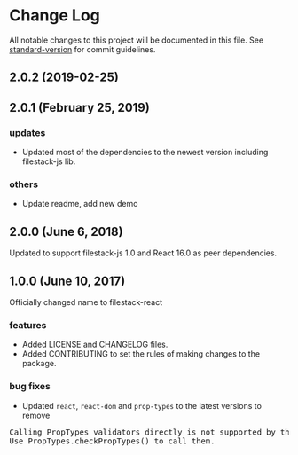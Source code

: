 # Change Log

All notable changes to this project will be documented in this file. See [standard-version](https://github.com/conventional-changelog/standard-version) for commit guidelines.

## 2.0.2 (2019-02-25)



## 2.0.1 (February 25, 2019)

### updates
- Updated most of the dependencies to the newest version including filestack-js lib.

### others
- Update readme, add new demo


## 2.0.0 (June 6, 2018)

Updated to support filestack-js 1.0 and React 16.0 as peer dependencies.

## 1.0.0 (June 10, 2017)

Officially changed name to filestack-react

### features

- Added LICENSE and CHANGELOG files.
- Added CONTRIBUTING to set the rules of making changes to the package.

### bug fixes

- Updated `react`, `react-dom` and `prop-types` to the latest versions to remove
<pre>Calling PropTypes validators directly is not supported by the `prop-types` package.
Use PropTypes.checkPropTypes() to call them.</pre>
